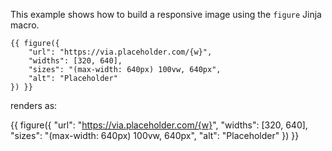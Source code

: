 
This example shows how to build a responsive image using the `figure` Jinja
macro.

```jinja
{{ figure({
    "url": "https://via.placeholder.com/{w}",
    "widths": [320, 640],
    "sizes": "(max-width: 640px) 100vw, 640px",
    "alt": "Placeholder"
}) }}
```

renders as:

{{ figure({
    "url": "https://via.placeholder.com/{w}",
    "widths": [320, 640],
    "sizes": "(max-width: 640px) 100vw, 640px",
    "alt": "Placeholder"
}) }}

